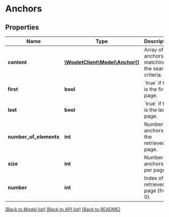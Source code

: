 # Anchors

## Properties
Name | Type | Description | Notes
------------ | ------------- | ------------- | -------------
**content** | [**\WooletClient\Model\Anchor[]**](Anchor.md) | Array of anchors matching the search criteria. | [optional] 
**first** | **bool** | &#x60;true&#x60; if this is the first page. | [optional] 
**last** | **bool** | &#x60;true&#x60; if this is the last page. | [optional] 
**number_of_elements** | **int** | Number of anchors in the retrieved page. | [optional] 
**size** | **int** | Number of anchors per page. | [optional] 
**number** | **int** | Index of the retrieved page (from 0). | [optional] 

[[Back to Model list]](../../README.md#documentation-for-models) [[Back to API list]](../../README.md#documentation-for-api-endpoints) [[Back to README]](../../README.md)

